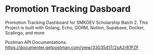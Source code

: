# Promotion Tracking Dasboard

Promotion Tracking Dashboard for SMKDEV Scholarship Batch 2. This Project is built with Golang, Echo, GORM, Notion, Supabase, Docker, Scalingo, and more


Postman API Documentations: https://documenter.getpostman.com/view/33035417/2sA2r81PZF